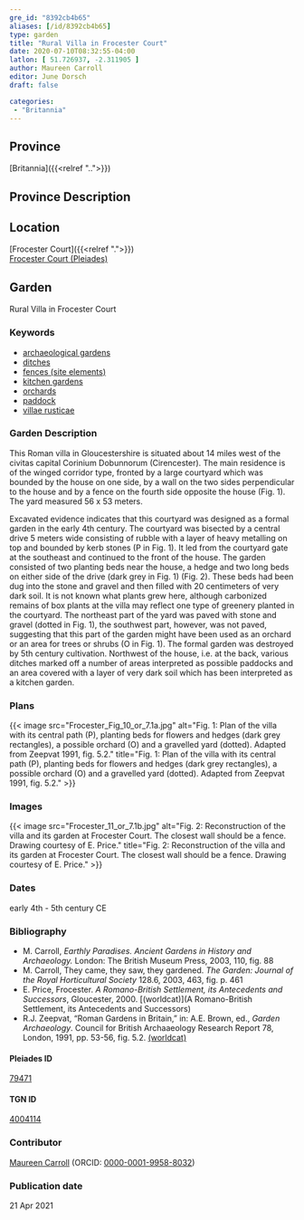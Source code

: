```yaml
---
gre_id: "8392cb4b65"
aliases: [/id/8392cb4b65]
type: garden
title: "Rural Villa in Frocester Court"
date: 2020-07-10T08:32:55-04:00
latlon: [ 51.726937, -2.311905 ]
author: Maureen Carroll
editor: June Dorsch
draft: false

categories:
 - "Britannia"
---
```


## Province

[Britannia]({{<relref "..">}})  

## Province Description


## Location

[Frocester Court]({{<relref ".">}}) \
[Frocester Court (Pleiades)](https://pleiades.stoa.org/places/79471)

<!--### Location Description-->

<!-- LEAVE THIS BLANK FOR NOW -->

<!--## Sublocation-->

<!--
[AREA WITHIN LOCATION, LIKE “PALATINE HILL”](GEOREFERENCE LINK)
A sublocation is any area larger than an individual garden, but located within a location. I would always try to include a link to a controlled vocabulary here if possible. This ID may well be different from the Garden ID, e.g., Pompeii versus a Garden in one of the houses which has its own Pleiades ID.
-->

<!--### Sublocation Description-->

<!-- DESCRIPTION -->

## Garden

Rural Villa in Frocester Court

### Keywords

- [archaeological gardens](#)
- [ditches](http://vocab.getty.edu/page/aat/300006178)
- [fences (site elements)](http://vocab.getty.edu/page/aat/300005044)
- [kitchen gardens](http://vocab.getty.edu/page/aat/300008110)
- [orchards](http://vocab.getty.edu/page/aat/300008890)
- [paddock](http://vocab.getty.edu/page/aat/300428748)
- [villae rusticae](http://vocab.getty.edu/page/aat/300005518)

### Garden Description

This Roman villa in Gloucestershire is situated about 14 miles west of the civitas capital Corinium Dobunnorum (Cirencester). The main residence is of the winged corridor type, fronted by a large courtyard which was bounded by the house on one side, by a wall on the two sides perpendicular to the house and by a fence on the fourth side opposite the house (Fig. 1). The yard measured 56 x 53 meters.

Excavated evidence indicates that this courtyard was designed as a formal garden in the early 4th century. The courtyard was bisected by a central drive 5 meters wide consisting of rubble with a layer of heavy metalling on top and bounded by kerb stones (P in Fig. 1). It led from the courtyard gate at the southeast and continued to the front of the house. The garden consisted of two planting beds near the house, a hedge and two long beds on either side of the drive (dark grey in Fig. 1) (Fig. 2). These beds had been dug into the stone and gravel and then filled with 20 centimeters of very dark soil. It is not known what plants grew here, although carbonized remains of box plants at the villa may reflect one type of greenery planted in the courtyard. The northeast part of the yard was paved with stone and gravel (dotted in Fig. 1), the southwest part, however, was not paved, suggesting that this part of the garden might have been used as an orchard or an area for trees or shrubs (O in Fig. 1). The formal garden was destroyed by 5th century cultivation. Northwest of the house, i.e. at the back, various ditches marked off a number of areas interpreted as possible paddocks and an area covered with a layer of very dark soil which has been interpreted as a kitchen garden.

<!-- ### Maps -->

### Plans

{{< image src="Frocester_Fig_10_or_7.1a.jpg" alt="Fig. 1: Plan of the villa with its central path (P), planting beds for flowers and hedges (dark grey rectangles), a possible orchard (O) and a gravelled yard (dotted). Adapted from Zeepvat 1991, fig. 5.2." title="Fig. 1: Plan of the villa with its central path (P), planting beds for flowers and hedges (dark grey rectangles), a possible orchard (O) and a gravelled yard (dotted). Adapted from Zeepvat 1991, fig. 5.2." >}}

### Images

{{< image src="Frocester_11_or_7.1b.jpg" alt="Fig. 2: Reconstruction of the villa and its garden at Frocester Court. The closest wall should be a fence. Drawing courtesy of E. Price." title="Fig. 2: Reconstruction of the villa and its garden at Frocester Court. The closest wall should be a fence. Drawing courtesy of E. Price." >}}

### Dates

early 4th - 5th century CE

### Bibliography

* M. Carroll, *Earthly Paradises. Ancient Gardens in History and Archaeology.* London: The British Museum Press, 2003, 110, fig. 88
* M. Carroll, They came, they saw, they gardened. *The Garden: Journal of the Royal Horticultural Society* 128.6, 2003, 463, fig. p. 461
* E. Price, Frocester. *A Romano-British Settlement, its Antecedents and Successors*, Gloucester, 2000. [(worldcat)](A Romano-British Settlement, its Antecedents and Successors)
* R.J. Zeepvat, “Roman Gardens in Britain,” in: A.E. Brown, ed., *Garden Archaeology*. Council for British Archaaeology Research Report 78, London, 1991, pp. 53-56, fig. 5.2. [(worldcat)](http://www.worldcat.org/oclc/246578144)

<!--#### Periodo ID-->

<!-- [PERIODO_ID](https://pleiades.stoa.org/places/PLEIADES_ID) -->

#### Pleiades ID

[79471](https://pleiades.stoa.org/places/79471)

#### TGN ID

[4004114](http://vocab.getty.edu/page/tgn/4004114)

### Contributor

[Maureen Carroll](https://www.sheffield.ac.uk/archaeology/our-people/academic-staff/maureen-carroll) (ORCID: [0000-0001-9958-8032](https://orcid.org/0000-0001-9958-8032))

### Publication date


21 Apr 2021

<!--### Related articles-->

<!-- Links to other related articles. Leave blank for now -->
